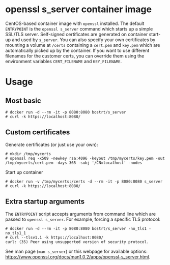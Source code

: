 # openssl s_server container image

CentOS-based container image with `openssl` installed. The default `ENTRYPOINT` is the `openssl s_server`
command which starts up a simple SSL/TLS server. Self-signed certificates are generated on container start-up and 
used by `s_server`. You can also specify your own certificates by mounting a volume at `/certs` containing a 
`cert.pem` and `key.pem` which are automatically picked up by the container. If you want to use different filenames
for the customer certs, you can override them using the environment variables `CERT_FILENAME` and `KEY_FILENAME`.

# Usage

## Most basic

```
# docker run -d --rm -it -p 8080:8080 bostrt/s_server
# curl -k https://localhost:8080/
```

## Custom certificates

Generate certificates (or just use your own):
```
# mkdir /tmp/mycerts
# openssl req -x509 -newkey rsa:4096 -keyout /tmp/mycerts/key.pem -out /tmp/mycerts/cert.pem -days 365 -subj '/CN=localhost' -nodes
```

Start up container
```
# docker run -v /tmp/mycerts:/certs -d --rm -it -p 8080:8080 s_server
# curl -k https://localhost:8080/
```

## Extra startup arguments

The `ENTRYPOINT` script accepts arguments from command line which are passed to `openssl s_server`. For example, forcing a specific TLS protocol:
```
# docker run -d --rm -it -p 8080:8080 bostrt/s_server -no_tls1 -no_tls1_1
# curl --tlsv1.1 -k https://localhost:8080/
curl: (35) Peer using unsupported version of security protocol.
```

See man page (`man s_server`) or this webpage for available options: <https://www.openssl.org/docs/man1.0.2/apps/openssl-s_server.html>.
